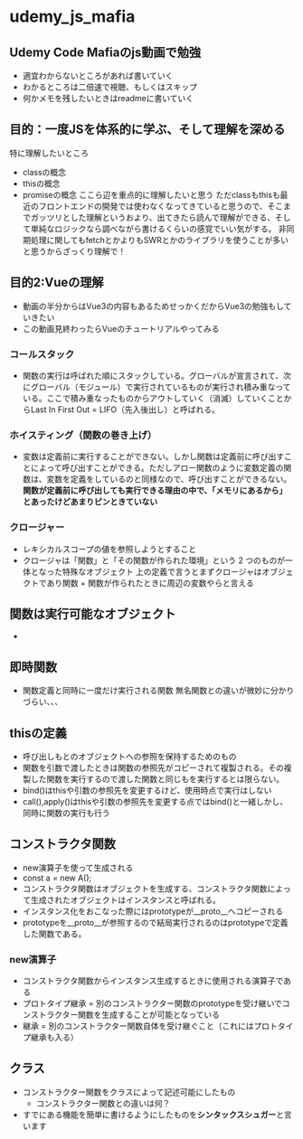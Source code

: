 # udemy_js_mafia
## Udemy Code Mafiaのjs動画で勉強
- 適宜わからないところがあれば書いていく
- わかるところは二倍速で視聴、もしくはスキップ
- 何かメモを残したいときはreadmeに書いていく

## 目的：一度JSを体系的に学ぶ、そして理解を深める
特に理解したいところ
- classの概念
- thisの概念
-  promiseの概念
ここら辺を重点的に理解したいと思う
ただclassもthisも最近のフロントエンドの開発では使わなくなってきていると思うので、そこまでガッツリとした理解というおより、出てきたら読んで理解ができる、そして単純なロジックなら調べながら書けるくらいの感覚でいい気がする。
非同期処理に関してもfetchとかよりもSWRとかのライブラリを使うことが多いと思うからざっくり理解で！

## 目的2:Vueの理解
- 動画の半分からはVue3の内容もあるためせっかくだからVue3の勉強もしていきたい
- この動画見終わったらVueのチュートリアルやってみる

### コールスタック
- 関数の実行は呼ばれた順にスタックしている。グローバルが宣言されて、次にグローバル（モジュール）で実行されているものが実行され積み重なっている。ここで積み重なったものからアウトしていく（消滅）していくことからLast In First Out = LIFO（先入後出し）と呼ばれる。

### ホイスティング（関数の巻き上げ）
- 変数は定義前に実行することができない。しかし関数は定義前に呼び出すことによって呼び出すことができる。ただしアロー関数のように変数定義の関数は、変数を定義をしているのと同様なので、呼び出すことができるない。
**関数が定義前に呼び出しても実行できる理由の中で、「メモリにあるから」とあったけどあまりピンときていない**
### クロージャー
- レキシカルスコープの値を参照しようとすること
- クロージャは「関数」と「その関数が作られた環境」という 2 つのものが一体となった特殊なオブジェクト
上の定義で言うとまずクロージャはオブジェクトであり関数 + 関数が作られたときに周辺の変数やらと言える

## 関数は実行可能なオブジェクト
- 
## 即時関数
- 関数定義と同時に一度だけ実行される関数
無名関数との違いが微妙に分かりづらい、、、


## thisの定義
- 呼び出しもとのオブジェクトへの参照を保持するためのもの
- 関数を引数で渡したときは関数の参照先がコピーされて複製される。その複製した関数を実行するので渡した関数と同じもを実行するとは限らない。
- bind()はthisや引数の参照先を変更するけど、使用時点で実行はしない
- call(),apply()はthisや引数の参照先を変更する点ではbind()と一緒しかし、同時に関数の実行も行う

## コンストラクタ関数
- new演算子を使って生成される
- const a = new A();
- コンストラクタ関数はオブジェクトを生成する、コンストラクタ関数によって生成されたオブジェクトはインスタンスと呼ばれる。
- インスタンス化をおこなった際にはprototypeが__proto__へコピーされる
- prototypeを__proto__が参照するので結局実行されるのはprototypeで定義した関数である。
### new演算子
- コンストラクタ関数からインスタンス生成するときに使用される演算子である
- プロトタイプ継承 = 別のコンストラクター関数のprototypeを受け継いでコンストラクター関数を生成することが可能となっている
- 継承 = 別のコンストラクター関数自体を受け継ぐこと（これにはプロトタイプ継承も入る）
## クラス
- コンストラクター関数をクラスによって記述可能にしたもの
    - コンストラクター関数との違いは何？
- すでにある機能を簡単に書けるようにしたものを**シンタックスシュガー**と言います
